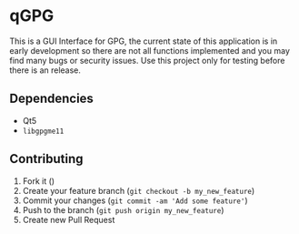 # qGPG

This is a GUI Interface for GPG, the current state of this application is
in early development so there are not all functions implemented and you
may find many bugs or security issues. Use this project only for testing
before there is an release.

## Dependencies

* Qt5
* `libgpgme11`

## Contributing

1. Fork it ()
2. Create your feature branch (`git checkout -b my_new_feature`)
3. Commit your changes (`git commit -am 'Add some feature'`)
4. Push to the branch (`git push origin my_new_feature`)
5. Create new Pull Request
